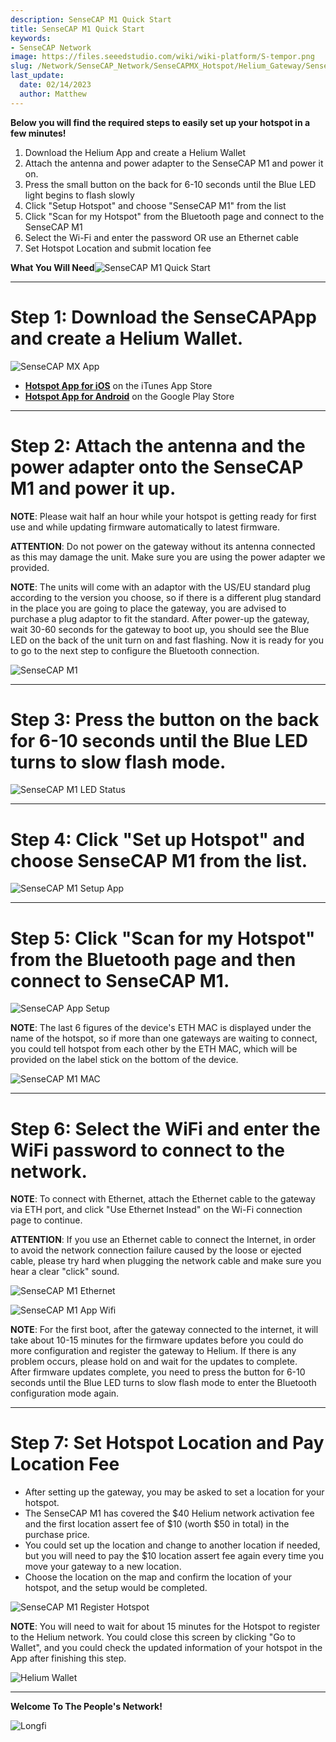 ```yaml
---
description: SenseCAP M1 Quick Start
title: SenseCAP M1 Quick Start
keywords:
- SenseCAP Network
image: https://files.seeedstudio.com/wiki/wiki-platform/S-tempor.png
slug: /Network/SenseCAP_Network/SenseCAPMX_Hotspot/Helium_Gateway/SenseCAP_M1/SenseCAP_M1_Quick_Start
last_update:
  date: 02/14/2023
  author: Matthew
---
```


**Below you will find the required steps to easily set up your hotspot in a few minutes!**

1.  Download the Helium App and create a Helium Wallet
2.  Attach the antenna and power adapter to the SenseCAP M1 and power it on.
3.  Press the small button on the back for 6-10 seconds until the Blue LED light begins to flash slowly
4.  Click "Setup Hotspot" and choose "SenseCAP M1" from the list
5.  Click "Scan for my Hotspot" from the Bluetooth page and connect to the SenseCAP M1
6.  Select the Wi-Fi and enter the password OR use an Ethernet cable
7.  Set Hotspot Location and submit location fee

**What You Will Need**![SenseCAP M1 Quick Start](https://www.sensecapmx.com/wp-content/uploads/2022/06/what-youll-need.webp)

* * *

**Step 1: Download the SenseCAPApp and create a Helium Wallet.**
================================================================

![SenseCAP MX App](https://www.sensecapmx.com/wp-content/uploads/2022/06/sensecapmx-app.png)

*   [**Hotspot App for iOS**](https://apps.apple.com/us/app/sensecap-hotspot/id1600051150) on the iTunes App Store
*   [**Hotspot App for Android**](https://play.google.com/store/apps/details?id=com.sensecapmx.hotspot) on the Google Play Store

* * *

**Step 2: Attach the antenna and the power adapter onto the SenseCAP M1 and power it up.**
==========================================================================================

**NOTE**: Please wait half an hour while your hotspot is getting ready for first use and while updating firmware automatically to latest firmware.

**ATTENTION**: Do not power on the gateway without its antenna connected as this may damage the unit. Make sure you are using the power adapter we provided.

**NOTE**: The units will come with an adaptor with the US/EU standard plug according to the version you choose, so if there is a different plug standard in the place you are going to place the gateway, you are advised to purchase a plug adaptor to fit the standard. After power-up the gateway, wait 30-60 seconds for the gateway to boot up, you should see the Blue LED on the back of the unit turn on and fast flashing. Now it is ready for you to go to the next step to configure the Bluetooth connection.

![SenseCAP M1](https://www.sensecapmx.com/wp-content/uploads/2022/06/hotspot-1.webp)

* * *

**Step 3: Press the button on the back for 6-10 seconds until the Blue LED turns to slow flash mode.**
======================================================================================================

![SenseCAP M1 LED Status](https://www.sensecapmx.com/wp-content/uploads/2022/06/LED-status-1.webp)

* * *

**Step 4: Click "Set up Hotspot" and choose SenseCAP M1 from the list.**
========================================================================

![SenseCAP M1 Setup App](https://www.sensecapmx.com/wp-content/uploads/2022/06/helium-app-sensecap-m1.png)

* * *

**Step 5: Click "Scan for my Hotspot" from the Bluetooth page and then connect to SenseCAP M1.**
================================================================================================

![SenseCAP App Setup](https://www.sensecapmx.com/wp-content/uploads/2022/06/app-steps.png)

**NOTE**: The last 6 figures of the device's ETH MAC is displayed under the name of the hotspot, so if more than one gateways are waiting to connect, you could tell hotspot from each other by the ETH MAC, which will be provided on the label stick on the bottom of the device.

![SenseCAP M1 MAC](https://www.sensecapmx.com/wp-content/uploads/2022/06/sensecap-m1-mac-labels.webp)

* * *

**Step 6: Select the WiFi and enter the WiFi password to connect to the network.**
==================================================================================

**NOTE**: To connect with Ethernet, attach the Ethernet cable to the gateway via ETH port, and click "Use Ethernet Instead" on the Wi-Fi connection page to continue.

**ATTENTION**: If you use an Ethernet cable to connect the Internet, in order to avoid the network connection failure caused by the loose or ejected cable, please try hard when plugging the network cable and make sure you hear a clear "click" sound.

![SenseCAP M1 Ethernet](https://www.sensecapmx.com/wp-content/uploads/2022/06/sensecap-m1-ethernet.webp)

![SenseCAP M1 App Wifi](https://www.sensecapmx.com/wp-content/uploads/2022/06/helium-app-wifi-eth.png)

**NOTE**: For the first boot, after the gateway connected to the internet, it will take about 10-15 minutes for the firmware updates before you could do more configuration and register the gateway to Helium. If there is any problem occurs, please hold on and wait for the updates to complete.  
After firmware updates complete, you need to press the button for 6-10 seconds until the Blue LED turns to slow flash mode to enter the Bluetooth configuration mode again.

* * *

**Step 7: Set Hotspot Location and Pay Location Fee**
=====================================================

*   After setting up the gateway, you may be asked to set a location for your hotspot.
*   The SenseCAP M1 has covered the \$40 Helium network activation fee and the first location assert fee of \$10 (worth \$50 in total) in the purchase price.
*   You could set up the location and change to another location if needed, but you will need to pay the \$10 location assert fee again every time you move your gateway to a new location.
*   Choose the location on the map and confirm the location of your hotspot, and the setup would be completed.

![SenseCAP M1 Register Hotspot](https://www.sensecapmx.com/wp-content/uploads/2022/06/register-hotspot.png)

**NOTE**: You will need to wait for about 15 minutes for the Hotspot to register to the Helium network. You could close this screen by clicking "Go to Wallet", and you could check the updated information of your hotspot in the App after finishing this step.

![Helium Wallet](https://www.sensecapmx.com/wp-content/uploads/2022/06/helium-wallet.png)

* * *

**Welcome To The People's Network!**

![Longfi](https://www.sensecapmx.com/wp-content/uploads/2022/06/longfi.webp)